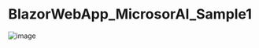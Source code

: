 # BlazorWebApp_MicrosorAI_Sample1

![image](https://github.com/user-attachments/assets/c8a6ec3e-713d-4671-ac82-c0bce6c99860)
